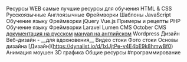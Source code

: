 Ресурсы WEB
самые лучшие ресурсы для обучения
    HTML & CSS
        Русскоязычные
        Англоязычные
        Фреймворки
        Шаблоны
    JavaScript
        Обучение языку
        Фреймворки
            jQuery
            Vue.js
        Примеры и рецепты
    PHP
        Обучение языку
        Фреймворки
            Laravel
            Lumen
        CMS
            October CMS
                [документация на русском](https://octobercms.info/)
                [мануал на английском](https://octobercms.com/)
            Wordpress
    Дизайн
        Веб-дизайн - \_\_для вдохновения\_\_
        Видео стоки
        Фото стоки
        Основы дизайна
            \[Дизайн\](https://dynalist.io/d/1xlJjtPe-v4E4bE9k8hmwBf0)
        Анимация моушен
        3D графика
    Общие ресурсы
    #программирование
